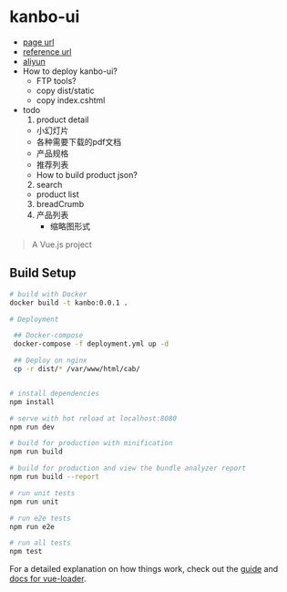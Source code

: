 # kanbo-ui
* [page url](http://www.cab-electric.com/#/)
* [reference url](https://www.wiska.com/)
* [aliyun](https://netcn.console.aliyun.com/core/host/list2?spm=5176.12818093.0.dhost.488716d0WFShbj)
* How to deploy kanbo-ui?
  * FTP tools?
  * copy dist/static
  * copy index.cshtml
* todo
  1. product detail
    * 小幻灯片
    * 各种需要下载的pdf文档
    * 产品规格
    * 推荐列表
    * How to build product json?
  2. search
    * product list
  3. breadCrumb
  4. 产品列表
     * 缩略图形式



> A Vue.js project

## Build Setup

``` bash
# build with Docker
docker build -t kanbo:0.0.1 .

# Deployment

 ## Docker-compose
 docker-compose -f deployment.yml up -d

 ## Deploy on nginx
 cp -r dist/* /var/www/html/cab/


# install dependencies
npm install

# serve with hot reload at localhost:8080
npm run dev

# build for production with minification
npm run build

# build for production and view the bundle analyzer report
npm run build --report

# run unit tests
npm run unit

# run e2e tests
npm run e2e

# run all tests
npm test
```

For a detailed explanation on how things work, check out the [guide](http://vuejs-templates.github.io/webpack/) and [docs for vue-loader](http://vuejs.github.io/vue-loader).
